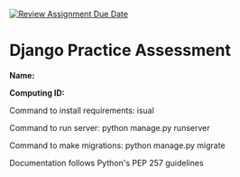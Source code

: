 [![Review Assignment Due Date](https://classroom.github.com/assets/deadline-readme-button-22041afd0340ce965d47ae6ef1cefeee28c7c493a6346c4f15d667ab976d596c.svg)](https://classroom.github.com/a/bknTyRar)
# Django Practice Assessment

__Name:__

__Computing ID:__


Command to install requirements: isual 

Command to run server: python manage.py runserver

Command to make migrations: python manage.py migrate

Documentation follows Python's PEP 257 guidelines